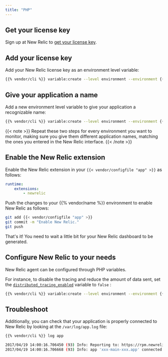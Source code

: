 ```yaml
---
title: "PHP"
---
```


## Get your license key

Sign up at New Relic to [get your license key](https://docs.newrelic.com/docs/apis/intro-apis/new-relic-api-keys/).

## Add your license key

Add your New Relic license key as an environment level variable:

```bash
{{% vendor/cli %}} variable:create --level environment --environment {{< variable "ENVIRONMENT_NAME" >}} --visible-build false --inheritable false --json false --sensitive true --enabled true --visible-runtime true php:newrelic.license --value {{< variable "NEW_RELIC_LICENSE_KEY" >}}
```

## Give your application a name

Add a new environment level variable to give your application a recognizable name:

```bash
{{% vendor/cli %}} variable:create --level environment --environment {{< variable "ENVIRONMENT_NAME" >}} --visible-build false --inheritable false --json false --sensitive true --enabled true --visible-runtime true php:newrelic.appname --value {{< variable "APP_NAME" >}}
```

{{< note >}}
Repeat these two steps for every environment you want to monitor, making sure you give them different application names, matching the ones you entered in the New Relic interface.
{{< /note >}}

## Enable the New Relic extension

Enable the New Relic extension in your `{{< vendor/configfile "app" >}}` as follows:

```yaml
runtime:
    extensions:
        - newrelic
```

Push the changes to your {{% vendor/name %}} environment to enable New Relic as follows:

```bash
git add {{< vendor/configfile "app" >}}
git commit -m "Enable New Relic."
git push
```

That's it! You need to wait a little bit for your New Relic dashboard to be generated.

## Configure New Relic to your needs

New Relic agent can be configured through PHP variables.

For instance, to disable the tracing and reduce the amount of data sent, set the [`distributed_tracing_enabled`](https://docs.newrelic.com/docs/apm/agents/php-agent/configuration/php-agent-configuration/#inivar-distributed-enabled) variable to `false` :

```bash
{{% vendor/cli %}} variable:create --level environment --environment {{< variable "ENVIRONMENT_NAME" >}} --visible-build false --inheritable false --json false --sensitive false --enabled true --visible-runtime true php:newrelic.distributed_tracing_enabled --value false
```

## Troubleshoot

Additionally, you can check that your application is properly connected to New Relic by looking at the `/var/log/app.log` file:

```bash
{{% vendor/cli %}} log app

2017/04/19 14:00:16.706450 (93) Info: Reporting to: https://rpm.newrelic.com/accounts/xxx/applications/xxx
2017/04/19 14:00:16.706668 (93) Info: app 'xxx-main-xxx.app' connected with run id 'xxx'
```
